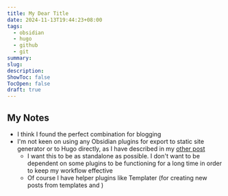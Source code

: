 ```yaml
---
title: My Dear Title
date: 2024-11-13T19:44:23+08:00
tags:
  - obsidian
  - hugo
  - github
  - git
summary: 
slug: 
description: 
ShowToc: false
TocOpen: false
draft: true
---
```


## My Notes
- I think I found the perfect combination for blogging 
- I'm not keen on using any Obsidian plugins for export to static site generator or to Hugo directly, as I have described in my [other post](/hugo-and-obsidian-workflow/)
  - I want this to be as standalone as possible. I don't want to be dependent on some plugins to be functioning for a long time in order to keep my workflow effective
  - Of course I have helper plugins like Templater (for creating new posts from templates and )